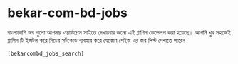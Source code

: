 # bekar-com-bd-jobs

বাংলাদেশি জব গুলো আপনার ওয়ার্ডপ্রেস সাইতে দেখানোর জন্যে এই প্লাগিন ডেভেলপ করা হয়েছে। আপনি খুব সহজেই প্লাগিন টি ইন্সটল করে নিচের সর্টকোড ব্যবহার করে যেকোণ পেইজ এর জব লিস্ট দেখাতে পারেন 

```php
[bekarcombd_jobs_search]
```

